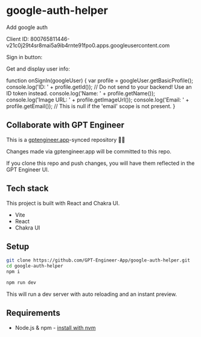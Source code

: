 # google-auth-helper

Add google auth

<script src="https://apis.google.com/js/platform.js" async defer></script>

<meta name="google-signin-client_id" content="YOUR_CLIENT_ID.apps.googleusercontent.com">

Client ID: 800765811446-v21c0j29t4sr8mai5a9ib4rnte91fpo0.apps.googleusercontent.com

Sign in button: <div class="g-signin2" data-onsuccess="onSignIn"></div>

Get and display user info:

function onSignIn(googleUser) {
  var profile = googleUser.getBasicProfile();
  console.log('ID: ' + profile.getId()); // Do not send to your backend! Use an ID token instead.
  console.log('Name: ' + profile.getName());
  console.log('Image URL: ' + profile.getImageUrl());
  console.log('Email: ' + profile.getEmail()); // This is null if the 'email' scope is not present.
}

## Collaborate with GPT Engineer

This is a [gptengineer.app](https://gptengineer.app)-synced repository 🌟🤖

Changes made via gptengineer.app will be committed to this repo.

If you clone this repo and push changes, you will have them reflected in the GPT Engineer UI.

## Tech stack

This project is built with React and Chakra UI.

- Vite
- React
- Chakra UI

## Setup

```sh
git clone https://github.com/GPT-Engineer-App/google-auth-helper.git
cd google-auth-helper
npm i
```

```sh
npm run dev
```

This will run a dev server with auto reloading and an instant preview.

## Requirements

- Node.js & npm - [install with nvm](https://github.com/nvm-sh/nvm#installing-and-updating)
